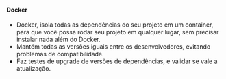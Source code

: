 #### Docker 

- Docker, isola todas as dependências do seu projeto em um container, para que você possa rodar seu projeto em qualquer lugar, sem precisar instalar nada além do Docker.
- Mantém todas as versões iguais entre os desenvolvedores, evitando problemas de compatibilidade.
- Faz testes de upgrade de versões de dependências, e validar se vale a atualização.